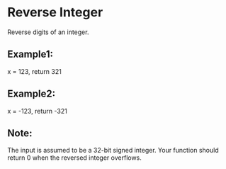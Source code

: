 #  Reverse Integer

Reverse digits of an integer.

## Example1: 
x = 123, return 321

## Example2: 
x = -123, return -321

## Note:
The input is assumed to be a 32-bit signed integer. Your function should return 0 when the reversed integer overflows.
